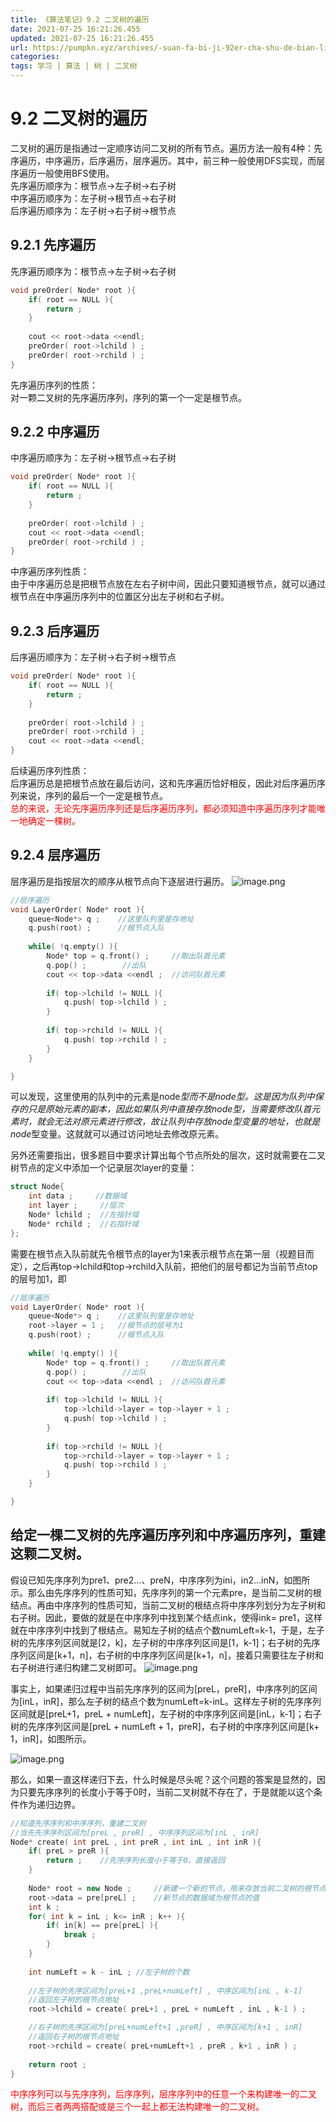 ```yaml
---
title: 《算法笔记》9.2 二叉树的遍历
date: 2021-07-25 16:21:26.455
updated: 2021-07-25 16:21:26.455
url: https://pumpkn.xyz/archives/-suan-fa-bi-ji-92er-cha-shu-de-bian-li
categories: 
tags: 学习 | 算法 | 树 | 二叉树
---
```


# 9.2 二叉树的遍历
二叉树的遍历是指通过一定顺序访问二叉树的所有节点。遍历方法一般有4种：先序遍历，中序遍历，后序遍历，层序遍历。其中，前三种一般使用DFS实现，而层序遍历一般使用BFS使用。</br>
先序遍历顺序为：根节点->左子树->右子树</br>
中序遍历顺序为：左子树->根节点->右子树</br>
后序遍历顺序为：左子树->右子树->根节点</br>

## 9.2.1 先序遍历

先序遍历顺序为：根节点->左子树->右子树</br>
```c++
void preOrder( Node* root ){
    if( root == NULL ){
        return ;
    }
    
    cout << root->data <<endl;
    preOrder( root->lchild ) ;
    preOrder( root->rchild ) ;
}
```

先序遍历序列的性质：</br>
对一颗二叉树的先序遍历序列，序列的第一个一定是根节点。

## 9.2.2 中序遍历
中序遍历顺序为：左子树->根节点->右子树</br>
```c++
void preOrder( Node* root ){
    if( root == NULL ){
        return ;
    }
    
    preOrder( root->lchild ) ;
    cout << root->data <<endl;
    preOrder( root->rchild ) ;
}
```
中序遍历序列性质：</br>
由于中序遍历总是把根节点放在左右子树中间，因此只要知道根节点，就可以通过根节点在中序遍历序列中的位置区分出左子树和右子树。


## 9.2.3 后序遍历
后序遍历顺序为：左子树->右子树->根节点</br>
```c++
void preOrder( Node* root ){
    if( root == NULL ){
        return ;
    }
    
    preOrder( root->lchild ) ;
    preOrder( root->rchild ) ;
    cout << root->data <<endl;
}
```
后续遍历序列性质：</br>
后序遍历总是把根节点放在最后访问，这和先序遍历恰好相反，因此对后序遍历序列来说，序列的最后一个一定是根节点。</br>
<font color = "red"> 总的来说，无论先序遍历序列还是后序遍历序列，都必须知道中序遍历序列才能唯一地确定一棵树。 </font>

## 9.2.4 层序遍历
层序遍历是指按层次的顺序从根节点向下逐层进行遍历。
![image.png](https://pumpkn.xyz/upload/2021/07/image-47f8b930e00d4daabbe4c210faf167a9.png)

```c++
//层序遍历
void LayerOrder( Node* root ){
    queue<Node*> q ;    //这里队列里是存地址
    q.push(root) ;      //根节点入队
    
    while( !q.empty() ){
        Node* top = q.front() ;     //取出队首元素
        q.pop() ;        //出队
        cout << top->data <<endl ;  //访问队首元素
        
        if( top->lchild != NULL ){
            q.push( top->lchild ) ;
        }
        
        if( top->rchild != NULL ){
            q.push( top->rchild ) ;
        }
    }

}
```

可以发现，这里使用的队列中的元素是node*型而不是node型。这是因为队列中保存的只是原始元素的副本，因此如果队列中直接存放node型，当需要修改队首元素时，就会无法对原元素进行修改，故让队列中存放node型变量的地址，也就是node*型变量。这就就可以通过访问地址去修改原元素。</br>

另外还需要指出，很多题目中要求计算出每个节点所处的层次，这时就需要在二叉树节点的定义中添加一个记录层次layer的变量：
```c++
struct Node{
    int data ;     //数据域
    int layer ;     //层次
    Node* lchild ;  //左指针域
    Node* rchild ;  //右指针域
};
```
需要在根节点入队前就先令根节点的layer为1来表示根节点在第一层（视题目而定），之后再top->lchild和top->rchild入队前，把他们的层号都记为当前节点top的层号加1，即
```c++
//层序遍历
void LayerOrder( Node* root ){
    queue<Node*> q ;    //这里队列里是存地址
    root->layer = 1 ;   //根节点的层号为1
    q.push(root) ;      //根节点入队
    
    while( !q.empty() ){
        Node* top = q.front() ;     //取出队首元素
        q.pop() ;        //出队
        cout << top->data <<endl ;  //访问队首元素
        
        if( top->lchild != NULL ){
            top->lchild->layer = top->layer + 1 ;
            q.push( top->lchild ) ;
        }
        
        if( top->rchild != NULL ){
            top->rchild->layer = top->layer + 1 ;
            q.push( top->rchild ) ;
        }
    }

}
```

## 给定一棵二叉树的先序遍历序列和中序遍历序列，重建这颗二叉树。
假设已知先序序列为pre1、pre2...、preN，中序序列为ini，in2...inN，如图所示。那么由先序序列的性质可知，先序序列的第一个元素pre，是当前二叉树的根结点。再由中序序列的性质可知，当前二叉树的根结点将中序序列划分为左子树和右子树。因此，要做的就是在中序序列中找到某个结点ink，使得ink= pre1，这样就在中序序列中找到了根结点。易知左子树的结点个数numLeft=k-1，于是，左子树的先序序列区间就是[2，k]，左子树的中序序列区间是[1，k-1]；右子树的先序序列区间是[k+1，n]，右子树的中序序列区间是[k+1，n]，接着只需要往左子树和右子树进行递归构建二叉树即可。
![image.png](https://pumpkn.xyz/upload/2021/07/image-64847f74cad2431b9ad5d1c15aa5e13f.png)

事实上，如果递归过程中当前先序序列的区间为[preL，preR]，中序序列的区间为[inL，inR]，那么左子树的结点个数为numLeft=k-inL。这样左子树的先序序列区间就是[preL+1，preL + numLeft]，左子树的中序序列区间是[inL，k-1]；右子树的先序序列区间是[preL + numLeft + 1，preR]，右子树的中序序列区间是[k+ 1，inR]，如图所示。</br>

![image.png](https://pumpkn.xyz/upload/2021/07/image-e397843e338c465d8e52cd38829d1263.png)

那么，如果一直这样递归下去，什么时候是尽头呢？这个问题的答案是显然的，因为只要先序序列的长度小于等于0时，当前二叉树就不存在了，于是就能以这个条件作为递归边界。
```C++
//知道先序序列和中序序列，重建二叉树
//当先先序序列区间为[preL , preR] , 中序序列区间为[inL , inR] 
Node* create( int preL , int preR , int inL , int inR ){
    if( preL > preR ){  
        return ;    //先序序列长度小于等于0，直接返回
    }
    
    Node* root = new Node ;     //新建一个新的节点，用来存放当前二叉树的根节点
    root->data = pre[preL] ;    //新节点的数据域为根节点的值
    int k ; 
    for( int k = inL ; k<= inR ; k++ ){
        if( in[k] == pre[preL] ){
            break ;
        }
    }
    
    int numLeft = k - inL ; //左子树的个数
    
    //左子树的先序区间为[preL+1 ,preL+numLeft] , 中序区间为[inL , k-1]
    //返回左子树的根节点地址
    root->lchild = create( preL+1 , preL + numLeft , inL , k-1 ) ;

    //右子树的先序区间为[preL+numLeft+1 ,preR] , 中序区间为[k+1 , inR]
    //返回右子树的根节点地址
    root->rchild = create( preL+numLeft+1 , preR , k+1 , inR ) ;
    
    return root ;
}
```

<font color="red"> 中序序列可以与先序序列，后序序列，层序序列中的任意一个来构建唯一的二叉树，而后三者两两搭配或是三个一起上都无法构建唯一的二叉树。 </font>